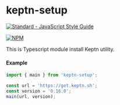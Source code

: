 # keptn-setup

[![Standard - JavaScript Style Guide](https://img.shields.io/badge/code_style-standard-brightgreen.svg)](http://standardjs.com/)

[![NPM](https://nodei.co/npm/keptn-setup.png?downloads=true&downloadRank=true&stars=true)](https://nodei.co/npm/keptn-setup/)

This is Typescript module install Keptn utility.

#### Example

```js
import { main } from 'keptn-setup';

const url = 'https://get.keptn.sh';
const version = '0.16.0';
main(url, version);
````
